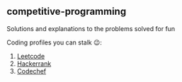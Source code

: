 ## competitive-programming
Solutions and explanations to the problems solved for fun

Coding profiles you can stalk 😉:
1. [Leetcode](https://leetcode.com/alphasingh/)
2. [Hackerrank](https://www.hackerrank.com/alphasingh)
3. [Codechef](https://www.codechef.com/users/alphasingh)
